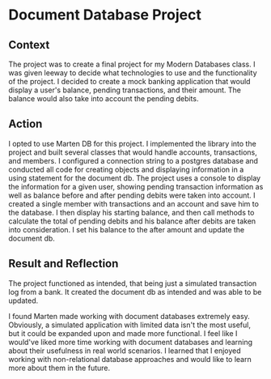 # Document Database Project

## Context

The project was to create a final project for my Modern Databases class.  I was given leeway to decide what technologies to use and the functionality of the project.  I decided to create a mock banking application that would display a user's balance, pending transactions, and their amount.  The balance would also take into account the pending debits.

## Action

I opted to use Marten DB for this project.  I implemented the library into the project and built several classes that would handle accounts, transactions, and members. I configured a connection string to a postgres database and conducted all code for creating objects and displaying information in a using statement for the document db.  The project uses a console to display the information for a given user, showing pending transaction information as well as balance before and after pending debits were taken into account.  I created a single member with transactions and an account and save him to the database.  I then display his starting balance, and then call methods to calculate the total of pending debits and his balance after debits are taken into consideration.  I set his balance to the after amount and update the document db. 

## Result and Reflection
The project functioned as intended, that being just a simulated transaction log from a bank.  It created the document db as intended and was able to be updated.  

I found Marten made working with document databases extremely easy.  Obviously, a simulated application with limited data isn't the most useful, but it could be expanded upon and made more functional.  I feel like I would've liked more time working with document databases and learning about their usefulness in real world scenarios.  I learned that I enjoyed working with non-relational database approaches and would like to learn more about them in the future.
